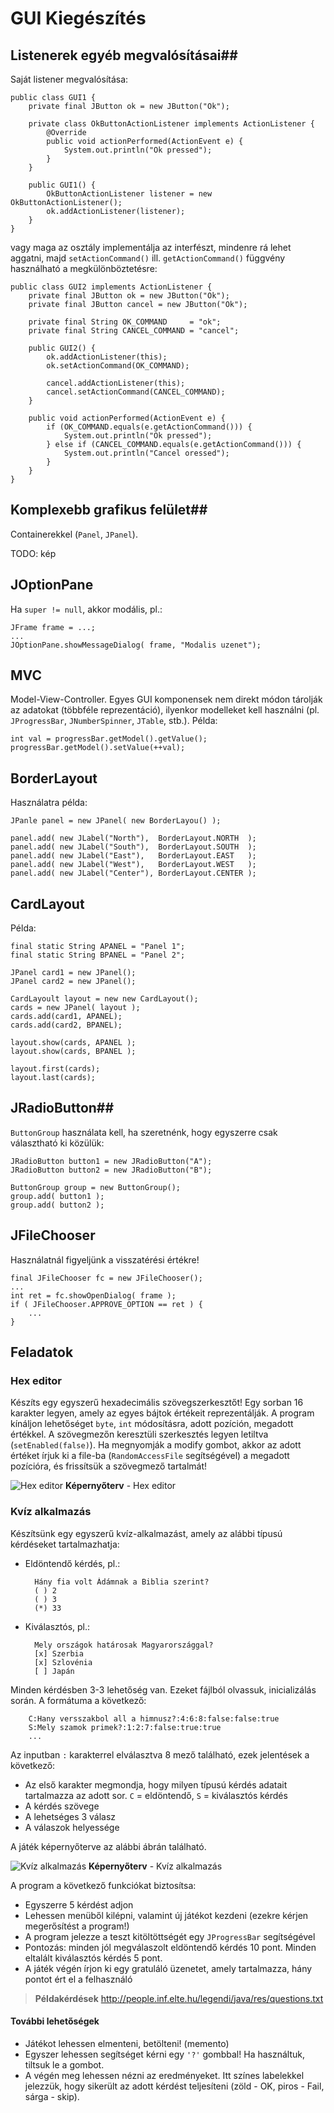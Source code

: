 # GUI Kiegészítés #

## Listenerek egyéb megvalósításai##
Saját listener megvalósítása:

	public class GUI1 {
	    private final JButton ok = new JButton("Ok");
	    
	    private class OkButtonActionListener implements ActionListener {
	        @Override
	        public void actionPerformed(ActionEvent e) {
	            System.out.println("Ok pressed");
	        }
	    }
	    
	    public GUI1() {
	        OkButtonActionListener listener = new OkButtonActionListener();
	        ok.addActionListener(listener);
	    }
	}

vagy maga az osztály implementálja az interfészt, mindenre rá lehet aggatni,
majd `setActionCommand()` ill. `getActionCommand()` függvény használható a
megkülönböztetésre:

	public class GUI2 implements ActionListener {
	    private final JButton ok = new JButton("Ok");
	    private final JButton cancel = new JButton("Ok");
	    
	    private final String OK_COMMAND     = "ok";
	    private final String CANCEL_COMMAND = "cancel";
	    
	    public GUI2() {
	        ok.addActionListener(this);
	        ok.setActionCommand(OK_COMMAND);
	        
	        cancel.addActionListener(this);
	        cancel.setActionCommand(CANCEL_COMMAND);
	    }
	    
	    public void actionPerformed(ActionEvent e) {
	        if (OK_COMMAND.equals(e.getActionCommand())) {
	            System.out.println("Ok pressed");
	        } else if (CANCEL_COMMAND.equals(e.getActionCommand())) {
	            System.out.println("Cancel oressed");
	        }
	    }
	}

## Komplexebb grafikus felület##
Containerekkel (`Panel`, `JPanel`).

TODO: kép

## JOptionPane ##
Ha `super != null`, akkor modális, pl.:

	JFrame frame = ...;
	...
	JOptionPane.showMessageDialog( frame, "Modalis uzenet");

## MVC ##
Model-View-Controller. Egyes GUI komponensek nem direkt módon tárolják az
adatokat (többféle reprezentáció), ilyenkor modelleket kell használni (pl.
`JProgressBar`, `JNumberSpinner`, `JTable`, stb.). Példa:

	int val = progressBar.getModel().getValue();
	progressBar.getModel().setValue(++val);

## BorderLayout ##
Használatra példa:

	JPanle panel = new JPanel( new BorderLayou() );
	
	panel.add( new JLabel("North"),  BorderLayout.NORTH  );
	panel.add( new JLabel("South"),  BorderLayout.SOUTH  );
	panel.add( new JLabel("East"),   BorderLayout.EAST   );
	panel.add( new JLabel("West"),   BorderLayout.WEST   );
	panel.add( new JLabel("Center"), BorderLayout.CENTER );

## CardLayout ##
Példa:

	final static String APANEL = "Panel 1";
	final static String BPANEL = "Panel 2";
	
	JPanel card1 = new JPanel();
	JPanel card2 = new JPanel();
	
	CardLayoult layout = new new CardLayout();
	cards = new JPanel( layout );
	cards.add(card1, APANEL);
	cards.add(card2, BPANEL);
	
	layout.show(cards, APANEL );
	layout.show(cards, BPANEL );
	
	layout.first(cards);
	layout.last(cards);

## JRadioButton##
`ButtonGroup` használata kell, ha szeretnénk, hogy egyszerre csak választható ki közülük:

	JRadioButton button1 = new JRadioButton("A");
	JRadioButton button2 = new JRadioButton("B");
	
	ButtonGroup group = new ButtonGroup();
	group.add( button1 );
	group.add( button2 );

## JFileChooser ##
Használatnál figyeljünk a visszatérési értékre!

	final JFileChooser fc = new JFileChooser();
	...
	int ret = fc.showOpenDialog( frame );
	if ( JFileChooser.APPROVE_OPTION == ret ) {
	    ...
	}

## Feladatok ##
### Hex editor ###
Készíts egy egyszerű hexadecimális szövegszerkesztőt! Egy sorban 16 karakter
legyen, amely az egyes bájtok értékeit reprezentálják. A program kínáljon
lehetőséget `byte`, `int` módosításra, adott pozíción, megadott értékkel. A 
szövegmezőn keresztüli szerkesztés legyen letiltva (`setEnabled(false)`). Ha
megnyomják a modify gombot, akkor az adott értéket írjuk ki a file-ba
(`RandomAccessFile` segítségével) a megadott pozícióra, és frissítsük a
szövegmező tartalmát!

![Hex editor](hex_editor.png "Hex editor")
**Képernyőterv** - Hex editor

### Kvíz alkalmazás ###
Készítsünk egy egyszerű kvíz-alkalmazást, amely az alábbi típusú kérdéseket
tartalmazhatja:

* Eldöntendő kérdés, pl.:

		Hány fia volt Ádámnak a Biblia szerint?
		( ) 2
		( ) 3
		(*) 33

* Kiválasztós, pl.:

		Mely országok határosak Magyarországgal?
		[x] Szerbia
		[x] Szlovénia
		[ ] Japán

Minden kérdésben 3-3 lehetőség van. Ezeket fájlból olvassuk, inicializálás
során. A formátuma a következő:

		C:Hany versszakbol all a himnusz?:4:6:8:false:false:true
		S:Mely szamok primek?:1:2:7:false:true:true
		...

Az inputban `:` karakterrel elválasztva 8 mező található, ezek jelentések a
következő:

* Az első karakter megmondja, hogy milyen típusú kérdés adatait tartalmazza az
  adott sor. `C` = eldöntendő, `S` = kiválasztós kérdés
* A kérdés szövege
* A lehetséges 3 válasz
* A válaszok helyessége

A játék képernyőterve az alábbi ábrán található.

![Kvíz alkalmazás](quiz.png "Kvíz alkalmazás")
**Képernyőterv** - Kvíz alkalmazás

A program a következő funkciókat biztosítsa:

* Egyszerre 5 kérdést adjon
* Lehessen menüből kilépni, valamint új játékot kezdeni (ezekre kérjen
  megerősítést a program!)
* A program jelezze a teszt kitöltöttségét egy `JProgressBar` segítségével
* Pontozás: minden jól megválaszolt eldöntendő kérdés 10 pont. Minden eltalált
  kiválasztós kérdés 5 pont.
* A játék végén írjon ki egy gratuláló üzenetet, amely tartalmazza, hány pontot
  ért el a felhasználó

> **Példakérdések** <http://people.inf.elte.hu/legendi/java/res/questions.txt>

#### További lehetőségek ####
* Játékot lehessen elmenteni, betölteni! (memento)
* Egyszer lehessen segítséget kérni egy `'?'` gombbal! Ha használtuk, tiltsuk le
  a gombot.
* A végén meg lehessen nézni az eredményeket. Itt színes labelekkel jelezzük,
  hogy sikerült az adott kérdést teljesíteni (zöld - OK, piros - Fail,
  sárga - skip).

